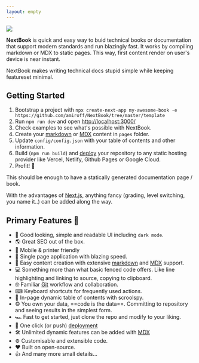 ```yaml
---
layout: empty
---
```


![](https://next-book.vercel.app/screenshot.png)

**NextBook** is quick and easy way to buid technical books or documentation that support modern standards and run blazingly fast. It works by compiling markdown or MDX to static pages. This way, first content render on user's device is near instant.

NextBook makes writing technical docs stupid simple while keeping featureset minimal.

## Getting Started

1. Bootstrap a project with `npx create-next-app my-awesome-book -e https://github.com/amiroff/NextBook/tree/master/template`
2. Run `npm run dev` and open [http://localhost:3000/](http://localhost:3000/)
3. Check examples to see what's possible with NextBook.
4. Create your [markdown](/documentation/markdown) or [MDX](/documentation/using-mdx) content in `pages` folder.
5. Update `config/config.json` with your table of contents and other information.
6. Build (`npm run build`) and [deploy](https://vercel.com/new) your repository to any static hosting provider like Vercel, Netlify, Github Pages or Google Cloud.
7. Profit! 🎉

This should be enough to have a statically generated documentation page / book.

With the advantages of [Next.js](https://nextjs.com), anything fancy (grading, level switching, you name it..) can be added along the way.

## Primary Features 🧿

- 💅 Good looking, simple and readable UI including `dark mode`. 
- 🌎 Great SEO out of the box.
- 📱 Mobile & printer friendly
- 🚀 Single page application with blazing speed.
- 🧾 Easy content creation with extensive [markdown](https://www.markdownguide.org/) and [MDX](https://mdxjs.com/) support.
- 💻 Something more than what basic fenced code offers. Like line highlighting and linking to source, copying to clipboard.
- 🤓 Familiar [Git](https://github.com/) workflow and collaboration.
- ⌨︎ Keyboard shortcuts for frequently used actions.
- 🔎 In-page dynamic table of contents with scroolspy.
- © You own your data, ==code is the data==. Committing to repository and seeing results in the simplest form.
- 🏎 Fast to get started, just clone the repo and modify to your liking.
- 🎊 One click (or push) [deployment](https://vercel.com/new)
- 🛠 Unlimited dynamic features can be added with [MDX](https://mdxjs.com/)
- ⚙︎ Customisable and extensible code.
- ❤ Built on open-source.
- 👍 And many more small details...
